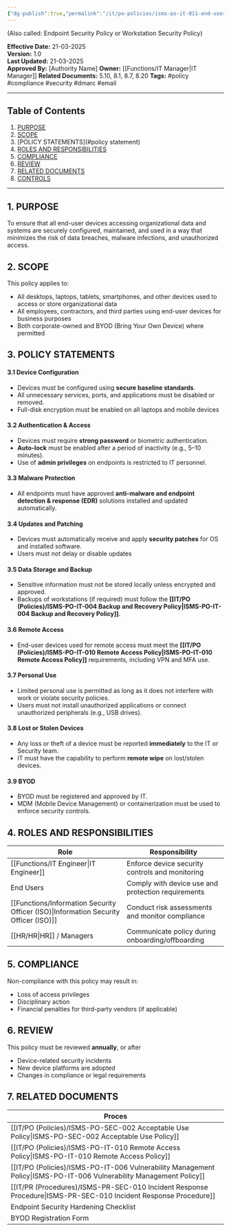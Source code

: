 ```yaml
---
{"dg-publish":true,"permalink":"/it/po-policies/isms-po-it-011-end-user-device-security-policy/","tags":["security","policy","device"]}
---
```


(Also called: Endpoint Security Policy or Workstation Security Policy)

**Effective Date:** 21-03-2025  
**Version:** 1.0  
**Last Updated:** 21-03-2025  
**Approved By:** [Authority Name]
**Owner:** [[Functions/IT Manager\|IT Manager]]
**Related Documents:** 5.10, 8.1, 8.7, 8.20
**Tags:** #policy #compliance  #security #dmarc #email


---
## **Table of Contents**  
1. [PURPOSE](#purpose)  
2. [SCOPE](#scope)  
3. [POLICY STATEMENTS](#policy statement)  
4. [ROLES AND RESPONSIBILITIES](#roles-and-responsibilities)  
5. [COMPLIANCE](#dmarc)  
6. [REVIEW](#responsibilities)  
7. [RELATED DOCUMENTS](#compliance)  
8. [CONTROLS](#registrations)  

---
## **1. PURPOSE**  
To ensure that all end-user devices accessing organizational data and systems are securely configured, maintained, and used in a way that minimizes the risk of data breaches, malware infections, and unauthorized access.
## **2. SCOPE**
This policy applies to:
- All desktops, laptops, tablets, smartphones, and other devices used to access or store organizational data
- All employees, contractors, and third parties using end-user devices for business purposes
- Both corporate-owned and BYOD (Bring Your Own Device) where permitted
 
## **3. POLICY STATEMENTS** 
#### 3.1 Device Configuration
- Devices must be configured using **secure baseline standards**.
- All unnecessary services, ports, and applications must be disabled or removed.
- Full-disk encryption must be enabled on all laptops and mobile devices
#### 3.2 Authentication & Access
- Devices must require **strong password** or biometric authentication.
- **Auto-lock** must be enabled after a period of inactivity (e.g., 5–10 minutes).
- Use of **admin privileges** on endpoints is restricted to IT personnel.
#### 3.3 Malware Protection
- All endpoints must have approved **anti-malware and endpoint detection & response (EDR)** solutions installed and updated automatically.
#### 3.4 Updates and Patching
- Devices must automatically receive and apply **security patches** for OS and installed software.
- Users must not delay or disable updates
#### 3.5 Data Storage and Backup
- Sensitive information must not be stored locally unless encrypted and approved.
- Backups of workstations (if required) must follow the **[[IT/PO (Policies)/ISMS-PO-IT-004 Backup and Recovery Policy\|ISMS-PO-IT-004 Backup and Recovery Policy]]**.
#### 3.6 Remote Access
- End-user devices used for remote access must meet the **[[IT/PO (Policies)/ISMS-PO-IT-010 Remote Access Policy\|ISMS-PO-IT-010 Remote Access Policy]]** requirements, including VPN and MFA use.
#### 3.7 Personal Use
- Limited personal use is permitted as long as it does not interfere with work or violate security policies.
- Users must not install unauthorized applications or connect unauthorized peripherals (e.g., USB drives).
#### 3.8 Lost or Stolen Devices
- Any loss or theft of a device must be reported **immediately** to the IT or Security team.
- IT must have the capability to perform **remote wipe** on lost/stolen devices.
#### 3.9 BYOD
- BYOD must be registered and approved by IT.
- MDM (Mobile Device Management) or containerization must be used to enforce security controls.
## **4. ROLES AND RESPONSIBILITIES**

| **Role**                               | **Responsibility**                                 |
| -------------------------------------- | -------------------------------------------------- |
| [[Functions/IT Engineer\|IT Engineer]]                        | Enforce device security controls and monitoring    |
| End Users                              | Comply with device use and protection requirements |
| [[Functions/Information Security Officer (ISO)\|Information Security Officer (ISO)]] | Conduct risk assessments and monitor compliance    |
| [[HR/HR\|HR]]  / Managers                     | Communicate policy during onboarding/offboarding   |
## **5. COMPLIANCE**  
Non-compliance with this policy may result in:
- Loss of access privileges
- Disciplinary action
- Financial penalties for third-party vendors (if applicable)
## **6. REVIEW**  
This policy must be reviewed **annually**, or after
- Device-related security incidents
- New device platforms are adopted
- Changes in compliance or legal requirements
## **7. RELATED DOCUMENTS**  

| Proces                                             |
| -------------------------------------------------- |
| [[IT/PO (Policies)/ISMS-PO-SEC-002 Acceptable Use Policy\|ISMS-PO-SEC-002 Acceptable Use Policy]]          |
| [[IT/PO (Policies)/ISMS-PO-IT-010 Remote Access Policy\|ISMS-PO-IT-010 Remote Access Policy]]            |
| [[IT/PO (Policies)/ISMS-PO-IT-006 Vulnerability Management Policy\|ISMS-PO-IT-006 Vulnerability Management Policy]] |
| [[IT/PR (Procedures)/ISMS-PR-SEC-010 Incident Response Procedure\|ISMS-PR-SEC-010 Incident Response Procedure]]    |
| Endpoint Security Hardening Checklist              |
| BYOD Registration Form                             |






